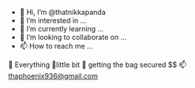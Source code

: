 - 👋 Hi, I’m @thatnikkapanda
- 👀 I’m interested in ...
- 🌱 I’m currently learning ...
- 💞️ I’m looking to collaborate on ...
- 📫 How to reach me ...

<!---
thatnikkapanda/thatnikkapanda is a ✨ special ✨ repository because its `README.md` (this file) appears on your GitHub profile.
You can click the Preview link to take a look at your changes.
--->
👀 Everything 🌱little bit 💞 getting the bag secured $$ 📫 thaphoenix936@gmail.com
